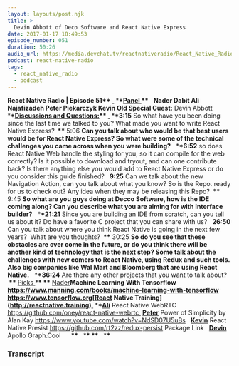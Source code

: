 ```yaml
---
layout: layouts/post.njk
title: >
  Devin Abbott of Deco Software and React Native Express
date: 2017-01-17 18:49:53
episode_number: 051
duration: 50:26
audio_url: https://media.devchat.tv/reactnativeradio/React_Native_Radio_Episode_51.mp3
podcast: react-native-radio
tags:
  - react_native_radio
  - podcast
---
```


**React Native Radio | Episode 51\*\*** <u> </u> \***\*<u>Panel </u>\*\*** &nbsp; **Nader Dabit Ali Najafizadeh Peter Piekarczyk Kevin Old Special Guest:** Devin Abbott \***\*<u>Discussions and Questions:</u>\*\*** <u> </u> \***\*3:15** So what have you been doing since the last time we talked to you? What made you want to write React Native Express? **&nbsp;\*\*** 5:06 **Can you talk about who would be that best users would be for React Native Express? So what were some of the technical challenges you came across when you were building?** &nbsp; \***\*6:52** so does React Native Web handle the styling for you, so it can compile for the web correctly? Is it possible to download and tryout, and can one contribute back? Is there anything else you would add to React Native Express or do you consider this guide finished? &nbsp; **9:25** Can we talk about the new Navigation Action, can you talk about what you know? So is the Repo. ready for us to check out? Any idea when they may be releasing this Repo? **&nbsp;\*\*** 9:45 **So what are you guys doing at Decco Software, how is the IDE coming along? Can you describe what you are aiming for with Interface builder?** &nbsp; \***\*21:21** Since you are building an IDE from scratch, can you tell us about it? Do have a favorite C project that you can share with us? &nbsp; **26:50** Can you talk about where you think React Native is going in the next few years?&nbsp; What are you thoughts? **&nbsp;\*\*** 30:25 **So do you see that these obstacles are over come in the future, or do you think there will be another kind of technology that is the next step? Some talk about the challenges with new comers to React Native, using Redux and such tools. Also big companies like Wal Mart and Bloomberg that are using React Native.** &nbsp; \***\*36:24** Are there any other projects that you want to talk about? **&nbsp;\*\*** <u>Picks </u> \***\*&nbsp;\*\*** <u>Nader</u>**Machine Learning With Tensorflow https://www.manning.com/books/machine-learning-with-tensorflow https://www.tensorflow.org[React Native Training](http://reactnative.training)**<u> </u> \***\*<u>Ali</u>** React Native WebRTC https://github.com/oney/react-native-webrtc<u> </u> **<u>Peter</u>** Power of Simplicity by Alan Kay https://www.youtube.com/watch?v=NdSD07U5uBs &nbsp; **<u>Kevin</u>** React Native Presist https://github.com/rt2zz/redux-persist Package Link &nbsp; **<u>Devin</u>** Apollo Graph.Cool &nbsp; &nbsp; **&nbsp;\*\*** &nbsp; \***\*&nbsp;\*\*** &nbsp; \***\*&nbsp;** &nbsp;

### Transcript

